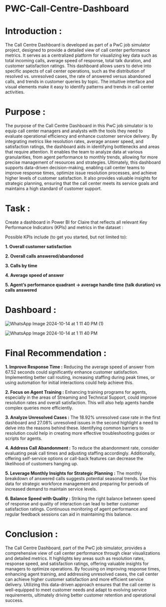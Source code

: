 # PWC-Call-Centre-Dashboard

# **Introduction :**

The Call Centre Dashboard is developed as part of a PwC job simulator project, designed to provide a detailed view of call center performance metrics. It serves as a centralized platform for visualizing key data such as total incoming calls, average speed of response, total talk duration, and customer satisfaction ratings. This dashboard allows users to delve into specific aspects of call center operations, such as the distribution of resolved vs. unresolved cases, the rate of answered versus abandoned calls, and trends in customer queries by topic. The intuitive interface and visual elements make it easy to identify patterns and trends in call center activities.

# **Purpose :**

The purpose of the Call Centre Dashboard in this PwC job simulator is to equip call center managers and analysts with the tools they need to evaluate operational efficiency and enhance customer service delivery. By integrating metrics like resolution rates, average answer speed, and satisfaction ratings, the dashboard aids in identifying bottlenecks and areas that require attention. It enables the team to analyze data at various granularities, from agent performance to monthly trends, allowing for more precise management of resources and strategies. Ultimately, this dashboard supports data-driven decision-making, enabling call center teams to improve response times, optimize issue resolution processes, and achieve higher levels of customer satisfaction. It also provides valuable insights for strategic planning, ensuring that the call center meets its service goals and maintains a high standard of customer support.


# **Task :**
Create a dashboard in Power BI for Claire that reflects all relevant Key Performance Indicators (KPIs) and metrics in the dataset :

Possible KPIs include (to get you started, but not limited to):

**1. Overall customer satisfaction**

**2. Overall calls answered/abandoned**

**3. Calls by time**

**4. Average speed of answer**
   
**5. Agent’s performance quadrant -> average handle time (talk duration) vs calls answered**



# **Dashboard :**

![WhatsApp Image 2024-10-14 at 1 11 40 PM (1)](https://github.com/user-attachments/assets/68667997-561c-4507-af03-69ef56d83bc0)


![WhatsApp Image 2024-10-14 at 1 11 40 PM](https://github.com/user-attachments/assets/22900b45-b2ca-475c-9471-a70c27870c41)



# **Final Recommendation :**


**1. Improve Response Time :** Reducing the average speed of answer from 67.52 seconds could significantly enhance customer satisfaction. Implementing better call routing, increasing staffing during peak times, or using automation for initial interactions could help achieve this.

**2. Focus on Agent Training :** Enhancing training programs for agents, especially in the areas of Streaming and Technical Support, could improve resolution rates and overall satisfaction. This will also help agents handle complex queries more efficiently.

**3. Analyze Unresolved Cases :** The 18.92% unresolved case rate in the first dashboard and 27.08% unresolved issues in the second highlight a need to delve into the reasons behind these. Identifying common barriers to resolution could help in creating more effective troubleshooting guides or scripts for agents.

**4. Address Call Abandonment :** To reduce the abandonment rate, consider evaluating peak call times and adjusting staffing accordingly. Additionally, offering self-service options or call-back features can decrease the likelihood of customers hanging up.

**5. Leverage Monthly Insights for Strategic Planning :** The monthly breakdown of answered calls suggests potential seasonal trends. Use this data for strategic workforce management and preparing for periods of increased demand to maintain service levels.

**6. Balance Speed with Quality :** Striking the right balance between speed of response and quality of interaction can lead to better customer satisfaction ratings. Continuous monitoring of agent performance and regular feedback sessions can aid in maintaining this balance.




# **Conclusion :**

The Call Centre Dashboard, part of the PwC job simulator, provides a comprehensive view of call center performance through clear visualizations and detailed metrics. It highlights key areas such as resolution rates, response speed, and satisfaction ratings, offering valuable insights for managers to optimize operations. By focusing on improving response times, enhancing agent training, and addressing unresolved cases, the call center can achieve higher customer satisfaction and more efficient service delivery. Utilizing this data-driven approach ensures that the call center is well-equipped to meet customer needs and adapt to evolving service requirements, ultimately driving better customer retention and operational success.














